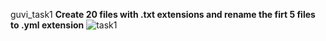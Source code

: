 guvi_task1
 **Create 20 files with .txt extensions and rename the firt 5 files to .yml extension**
![task1](https://github.com/suganyaanbalagan123/guvi_task1/assets/133192593/5490fb9d-442a-4b3c-8913-e557ee6c1337)

